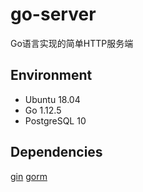 # go-server

Go语言实现的简单HTTP服务端

## Environment

* Ubuntu 18.04
* Go 1.12.5
* PostgreSQL 10

## Dependencies

[gin](https://github.com/gin-gonic/gin)
[gorm](https://github.com/jinzhu/gorm)
